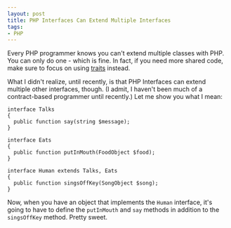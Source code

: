 ```yaml
---
layout: post
title: PHP Interfaces Can Extend Multiple Interfaces
tags:
- PHP
---
```

Every PHP programmer knows you can't extend multiple classes with PHP.  You can only do one - which is fine.  In fact, if you need more shared code, make sure to focus on using [traits](http://php.net/manual/en/language.oop5.traits.php) instead.

What I didn't realize, until recently, is that PHP Interfaces can extend multiple other interfaces, though.  (I admit, I haven't been much of a contract-based programmer until recently.)  Let me show you what I mean:

```php?start_inline=1
interface Talks
{
  public function say(string $message);
}

interface Eats
{
  public function putInMouth(FoodObject $food);
}

interface Human extends Talks, Eats
{
  public function singsOffKey(SongObject $song);
}
```

Now, when you have an object that implements the `Human` interface, it's going to have to define the `putInMouth` and `say` methods in addition to the `singsOffKey` method.  Pretty sweet.
